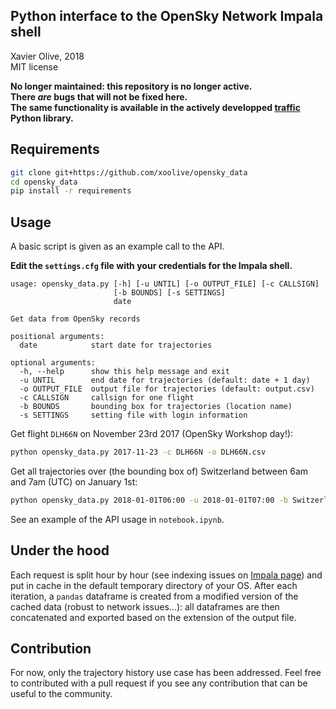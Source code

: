 ## Python interface to the OpenSky Network Impala shell

Xavier Olive, 2018  
MIT license

**No longer maintained: this repository is no longer active.  
There *are* bugs that will not be fixed here.  
The same functionality is available in the actively developped
[traffic](https://github.com/xoolive/traffic) Python library.**


## Requirements

```sh
git clone git+https://github.com/xoolive/opensky_data
cd opensky_data
pip install -r requirements
```

## Usage

A basic script is given as an example call to the API.

**Edit the `settings.cfg` file with your credentials for the Impala shell.**

```
usage: opensky_data.py [-h] [-u UNTIL] [-o OUTPUT_FILE] [-c CALLSIGN]
                       [-b BOUNDS] [-s SETTINGS]
                       date

Get data from OpenSky records

positional arguments:
  date            start date for trajectories

optional arguments:
  -h, --help      show this help message and exit
  -u UNTIL        end date for trajectories (default: date + 1 day)
  -o OUTPUT_FILE  output file for trajectories (default: output.csv)
  -c CALLSIGN     callsign for one flight
  -b BOUNDS       bounding box for trajectories (location name)
  -s SETTINGS     setting file with login information
```

Get flight `DLH66N` on November 23rd 2017 (OpenSky Workshop day!):
```sh
python opensky_data.py 2017-11-23 -c DLH66N -o DLH66N.csv
```

Get all trajectories over (the bounding box of) Switzerland between 6am and
7am (UTC) on January 1st:
```sh
python opensky_data.py 2018-01-01T06:00 -u 2018-01-01T07:00 -b Switzerland
```

See an example of the API usage in `notebook.ipynb`.

## Under the hood

Each request is split hour by hour (see indexing issues on [Impala
page](https://opensky-network.org/impala-guide)) and put
in cache in the default temporary directory of your OS. After each iteration, a
`pandas` dataframe is created from a modified version of the cached data (robust
to network issues...): all dataframes are then concatenated and exported based
on the extension of the output file.

## Contribution

For now, only the trajectory history use case has been addressed. Feel free to
contributed with a pull request if you see any contribution that can be useful
to the community.
